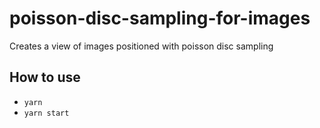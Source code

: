 # poisson-disc-sampling-for-images
Creates a view of images positioned with poisson disc sampling

## How to use
 * `yarn`
 * `yarn start`
